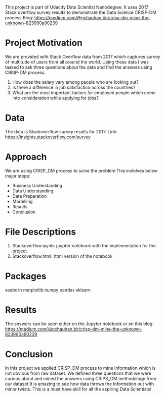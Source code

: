 This project is part of Udacity Data Scientist Nanodegree. It uses 2017 Stack overflow survey results to demonstrate the Data Science CRISP-DM process
Blog: https://medium.com/@gchauhan.blr/crisp-dm-mine-the-unknown-823990a90239

# Project Motivation
We are provided with  Stack Overflow data from 2017 which captures survey of multitude of users from all around the world. Using these data I was tasked to ask three questions about the data and find the answers using CRISP-DM process.

1) How does the salary vary among people who are looking out?
2) Is there a difference in job satisfaction across the countries?
3) What are the most important factors for employed people which come into consideration while applying for jobs?

# Data
The data is Stackoverflow survey results for 2017. Link: https://insights.stackoverflow.com/survey

# Approach
We are using CRISP_DM process to solve the problem:This invlolves below major steps:
- Business Understanding
- Data Understanding
- Data Preparation
- Modelling
- Results
- Conclusion

# File Descriptions

1) Stackoverflow.ipynb: juypter notebook with the implementation for the project
2) Stackoverflow.html: html version of the notebook

# Packages
seaborn matplotlib numpy pandas sklearn

# Results
The answers can be seen either on the Jupyter notebook or on this blog: https://medium.com/@gchauhan.blr/crisp-dm-mine-the-unknown-823990a90239

# Conclusion
In this project we applied CRISP_DM process to mine information which is not obvious from raw dataset. We defined three questions that we were curious about and mined the answers using CRIPS_DM methodology from our dataset.It is amazing to see how data throws the Information out with minor twists. This is a must have skill for all the aspiring Data Scientists!

